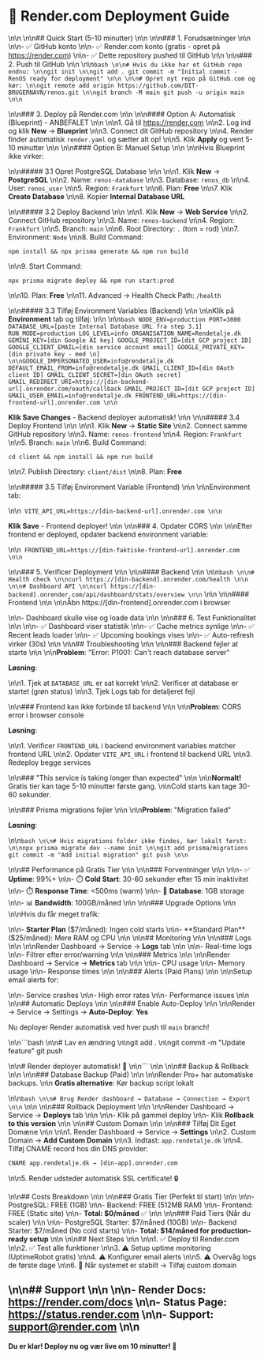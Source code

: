 # 🚀 Render.com Deployment Guide\n\n\n\n## Quick Start (5-10 minutter)\n\n\n\n### 1. Forudsætninger\n\n\n\n- ✅ GitHub konto\n\n- ✅ Render.com konto (gratis - opret på <https://render.com>)\n\n- ✅ Dette repository pushed til GitHub\n\n\n\n### 2. Push til GitHub\n\n\n\n```bash\n\n# Hvis du ikke har et GitHub repo endnu:\n\ngit init\n\ngit add .
git commit -m "Initial commit - RenOS ready for deployment"\n\n\n\n# Opret nyt repo på GitHub.com og kør:\n\ngit remote add origin https://github.com/DIT-BRUGERNAVN/renos.git\n\ngit branch -M main
git push -u origin main\n\n```
\n\n### 3. Deploy på Render.com\n\n\n\n#### Option A: Automatisk (Blueprint) - ANBEFALET\n\n\n\n1. Gå til <https://render.com>\n\n2. Log ind og klik **New** → **Blueprint**\n\n3. Connect dit GitHub repository\n\n4. Render finder automatisk `render.yaml` og sætter alt op!\n\n5. Klik **Apply** og vent 5-10 minutter\n\n\n\n#### Option B: Manuel Setup\n\n\n\nHvis Blueprint ikke virker:
\n\n##### 3.1 Opret PostgreSQL Database\n\n\n\n1. Klik **New** → **PostgreSQL**\n\n2. Name: `renos-database`\n\n3. Database: `renos_db`\n\n4. User: `renos_user`\n\n5. Region: `Frankfurt`\n\n6. Plan: **Free**\n\n7. Klik **Create Database**\n\n8. Kopier **Internal Database URL**
\n\n##### 3.2 Deploy Backend\n\n\n\n1. Klik **New** → **Web Service**\n\n2. Connect GitHub repository\n\n3. Name: `renos-backend`\n\n4. Region: `Frankfurt`\n\n5. Branch: `main`\n\n6. Root Directory: `.` (tom = rod)\n\n7. Environment: `Node`\n\n8. Build Command:

   ```
   npm install && npx prisma generate && npm run build
   ```
\n\n9. Start Command:

   ```
   npx prisma migrate deploy && npm run start:prod
   ```
\n\n10. Plan: **Free**\n\n11. Advanced → Health Check Path: `/health`
\n\n##### 3.3 Tilføj Environment Variables (Backend)\n\n\n\nKlik på **Environment** tab og tilføj:\n\n\n\n```bash
NODE_ENV=production
PORT=3000
DATABASE_URL=[paste Internal Database URL fra step 3.1]
RUN_MODE=production
LOG_LEVEL=info
ORGANISATION_NAME=Rendetalje.dk
GEMINI_KEY=[din Google AI key]
GOOGLE_PROJECT_ID=[dit GCP project ID]
GOOGLE_CLIENT_EMAIL=[din service account email]
GOOGLE_PRIVATE_KEY=[din private key - med \n]\n\nGOOGLE_IMPERSONATED_USER=info@rendetalje.dk
DEFAULT_EMAIL_FROM=info@rendetalje.dk
GMAIL_CLIENT_ID=[din OAuth client ID]
GMAIL_CLIENT_SECRET=[din OAuth secret]
GMAIL_REDIRECT_URI=https://[din-backend-url].onrender.com/oauth/callback
GMAIL_PROJECT_ID=[dit GCP project ID]
GMAIL_USER_EMAIL=info@rendetalje.dk
FRONTEND_URL=https://[din-frontend-url].onrender.com\n\n```

**Klik Save Changes** - Backend deployer automatisk!\n\n\n\n##### 3.4 Deploy Frontend\n\n\n\n1. Klik **New** → **Static Site**\n\n2. Connect samme GitHub repository\n\n3. Name: `renos-frontend`\n\n4. Region: `Frankfurt`\n\n5. Branch: `main`\n\n6. Build Command:

   ```
   cd client && npm install && npm run build
   ```
\n\n7. Publish Directory: `client/dist`\n\n8. Plan: **Free**
\n\n##### 3.5 Tilføj Environment Variable (Frontend)\n\n\n\nEnvironment tab:
\n\n```
VITE_API_URL=https://[din-backend-url].onrender.com\n\n```

**Klik Save** - Frontend deployer!\n\n\n\n### 4. Opdater CORS\n\n\n\nEfter frontend er deployed, opdater backend environment variable:
\n\n```
FRONTEND_URL=https://[din-faktiske-frontend-url].onrender.com\n\n```
\n\n### 5. Verificer Deployment\n\n\n\n#### Backend\n\n\n\n```bash\n\n# Health check\n\ncurl https://[din-backend].onrender.com/health\n\n\n\n# Dashboard API\n\ncurl https://[din-backend].onrender.com/api/dashboard/stats/overview\n\n```\n\n\n\n#### Frontend\n\n\n\nÅbn https://[din-frontend].onrender.com i browser
\n\n- Dashboard skulle vise og loade data\n\n\n\n### 6. Test Funktionalitet\n\n\n\n- ✅ Dashboard viser statistik\n\n- ✅ Cache metrics synlige\n\n- ✅ Recent leads loader\n\n- ✅ Upcoming bookings vises\n\n- ✅ Auto-refresh virker (30s)\n\n\n\n## Troubleshooting\n\n\n\n### Backend fejler at starte\n\n\n\n**Problem**: "Error: P1001: Can't reach database server"

**Løsning**:
\n\n1. Tjek at `DATABASE_URL` er sat korrekt\n\n2. Verificer at database er startet (grøn status)\n\n3. Tjek Logs tab for detaljeret fejl
\n\n### Frontend kan ikke forbinde til backend\n\n\n\n**Problem**: CORS error i browser console

**Løsning**:
\n\n1. Verificer `FRONTEND_URL` i backend environment variables matcher frontend URL\n\n2. Opdater `VITE_API_URL` i frontend til backend URL\n\n3. Redeploy begge services
\n\n### "This service is taking longer than expected"\n\n\n\n**Normalt!** Gratis tier kan tage 5-10 minutter første gang.\n\nCold starts kan tage 30-60 sekunder.
\n\n### Prisma migrations fejler\n\n\n\n**Problem**: "Migration failed"

**Løsning**:
\n\n```bash\n\n# Hvis migrations folder ikke findes, kør lokalt først:\n\nnpx prisma migrate dev --name init\n\ngit add prisma/migrations
git commit -m "Add initial migration"
git push\n\n```
\n\n## Performance på Gratis Tier\n\n\n\n### Forventninger\n\n\n\n- ✅ **Uptime**: 99%+\n\n- ⏱️ **Cold Start**: 30-60 sekunder efter 15 min inaktivitet\n\n- ⏱️ **Response Time**: <500ms (warm)\n\n- 💾 **Database**: 1GB storage\n\n- 📊 **Bandwidth**: 100GB/måned\n\n\n\n### Upgrade Options\n\n\n\nHvis du får meget trafik:
\n\n- **Starter Plan** ($7/måned): Ingen cold starts\n\n- **Standard Plan** ($25/måned): Mere RAM og CPU\n\n\n\n## Monitoring\n\n\n\n### Logs\n\n\n\nRender Dashboard → Service → **Logs** tab\n\n\n\n- Real-time logs\n\n- Filtrer efter error/warning\n\n\n\n### Metrics\n\n\n\nRender Dashboard → Service → **Metrics** tab\n\n\n\n- CPU usage\n\n- Memory usage\n\n- Response times\n\n\n\n### Alerts (Paid Plans)\n\n\n\nSetup email alerts for:
\n\n- Service crashes\n\n- High error rates\n\n- Performance issues\n\n\n\n## Automatic Deploys\n\n\n\n### Enable Auto-Deploy\n\n\n\nRender → Service → Settings → **Auto-Deploy**: **Yes**

Nu deployer Render automatisk ved hver push til `main` branch!
\n\n```bash\n\n# Lav en ændring\n\ngit add .\n\ngit commit -m "Update feature"
git push
\n\n# Render deployer automatisk! 🚀\n\n```\n\n\n\n## Backup & Rollback\n\n\n\n### Database Backup (Paid)\n\n\n\nRender Pro+ har automatiske backups.\n\n
**Gratis alternative**: Kør backup script lokalt
\n\n```bash\n\n# Brug Render dashboard → Database → Connection → Export\n\n```\n\n\n\n### Rollback Deployment\n\n\n\nRender Dashboard → Service → **Deploys** tab\n\n\n\n- Klik på gammel deploy\n\n- Klik **Rollback to this version**\n\n\n\n## Custom Domain\n\n\n\n### Tilføj Dit Eget Domæne\n\n\n\n1. Render Dashboard → Service → **Settings**\n\n2. Custom Domain → **Add Custom Domain**\n\n3. Indtast: `app.rendetalje.dk`\n\n4. Tilføj CNAME record hos din DNS provider:

   ```
   CNAME app.rendetalje.dk → [din-app].onrender.com
   ```
\n\n5. Render udsteder automatisk SSL certificate! 🔒
\n\n## Costs Breakdown\n\n\n\n### Gratis Tier (Perfekt til start)\n\n\n\n- PostgreSQL: FREE (1GB)\n\n- Backend: FREE (512MB RAM)\n\n- Frontend: FREE (Static site)\n\n- **Total: $0/måned** ✅\n\n\n\n### Paid Tiers (Når du scaler)\n\n\n\n- PostgreSQL Starter: $7/måned (10GB)\n\n- Backend Starter: $7/måned (No cold starts)\n\n- **Total: $14/måned for production-ready setup**\n\n\n\n## Next Steps\n\n\n\n1. ✅ Deploy til Render.com\n\n2. ✅ Test alle funktioner\n\n3. ⚠️ Setup uptime monitoring (UptimeRobot gratis)\n\n4. ⚠️ Konfigurer email alerts\n\n5. ⚠️ Overvåg logs de første dage\n\n6. 🎯 Når systemet er stabilt → Tilføj custom domain
\n\n## Support\n\n\n\n- **Render Docs**: <https://render.com/docs>\n\n- **Status Page**: <https://status.render.com>\n\n- **Support**: <support@render.com>\n\n
---

**Du er klar! Deploy nu og vær live om 10 minutter! 🚀**
